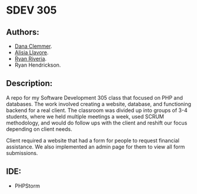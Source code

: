 # SDEV 305

## Authors:

* [Dana Clemmer](https://github.com/dclemmer2).
* [Alisia Llavore](https://github.com/allavore2022).
* [Ryan Riveria](https://github.com/rrivera123).
* Ryan Hendrickson.

## Description:

A repo for my Software Development 305 class that focused on PHP and databases. The work involved creating a website, database, and functioning backend for a real client. The classroom was divided up into groups of 3-4 students, where we held multiple meetings a week, used SCRUM methodology, and would do follow ups with the client and reshift our focus depending on client needs.

Client required a website that had a form for people to request financial assistance. We also implemented an admin page for them to view all form submissions.

## IDE:
* PHPStorm
